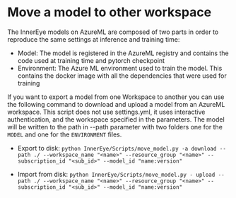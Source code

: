 # Move a model to other workspace

The InnerEye models on AzureML are composed of two parts in order to reproduce the same settings at inference and
training time:

- Model: The model is registered in the AzureML registry and contains the code used at training time and pytorch
  checkpoint
- Environment: The Azure ML environment used to train the model. This contains the docker image with all the
  dependencies that were used for training

If you want to export a model from one Workspace to another you can use the following command to download and upload a model
from an AzureML workspace. This script does not use settings.yml, it uses interactive authentication, and the workspace specified in the
parameters. The model will be written to the path in --path parameter with two folders one for the `MODEL` and one for the `ENVIRONMENT` files.

- Export to
  disk: `python InnerEye/Scripts/move_model.py -a download --path ./ --workspace_name "<name>" --resource_group "<name>" --subscription_id "<sub_id>" --model_id "name:version"`

- Import from
  disk: `python InnerEye/Scripts/move_model.py - upload --path ./ --workspace_name "<name>" --resource_group "<name>" --subscription_id "<sub_id>" --model_id "name:version"`